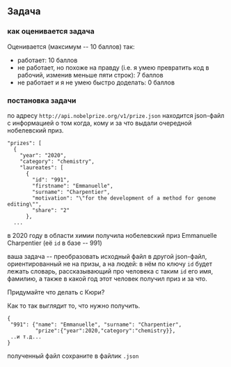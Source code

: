 ## Задача
### как оценивается задача

Оценивается (максимум -- 10 баллов) так: 
* работает: 10 баллов
* не работает, но похоже на правду (i.e. я умею превратить код в рабочий, изменив меньше пяти строк): 7 баллов
* не работает и я не умею быстро доделать: 0 баллов

### постановка задачи

по адресу `http://api.nobelprize.org/v1/prize.json` 
находится json-файл с информацией о том 
когда, 
кому и 
за что 
выдали очередной нобелевский приз.

```
"prizes": [
  {
    "year": "2020",
    "category": "chemistry",
    "laureates": [
      {
        "id": "991",
        "firstname": "Emmanuelle",
        "surname": "Charpentier",
        "motivation": "\"for the development of a method for genome editing\"",
        "share": "2"
      },
  ...
```
в 2020 году в области химии получила нобелевский приз Emmanuelle Charpentier (её `id` в базе -- 991)

ваша задача -- преобразовать исходный файл в другой json-файл, 
ориентированный не на призы, а на людей: 
в нём по ключу `id` будет лежать словарь, 
рассказывающий про человека с таким `id` 
его имя, фамилию, а также в какой год этот человек получил приз и за что. 

Придумайте что делать с Кюри?

Как то так выглядит то, что нужно получить.
```
{
 "991": {"name": "Emmanuelle", "surname": "Charpentier", 
         "prize":{"year":2020,"category":"chemistry}},
 ..и т.д...
}
```
полученный файл сохраните в файлик `.json`